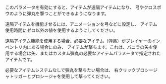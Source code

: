 このパラメータを有効にすると、アイテムが遠隔アイテムになり、 弓やクロスボウのように弾丸を撃つことができるようになります。

遠隔アイテムを機能させるには、アニメーションを弓などに設定し、 アイテム使用時間にゼロ以外の値を使用するようにしてください。

遠隔アイテム機能を使用する場合、必要なアイテム（弾薬）がプレイヤーのインベントリ内にある場合にのみ、 アイテムが撃ちます。これは、バニラの矢を使用する場合は矢、またはカスタム弾丸の必要なアイテムパラメータで指定されたアイテムです。

必要なアイテムシステムなしで弾丸を撃ちたい場合は、 右クリックプロシージャトリガーとプロシージャを使用して撃ってください。